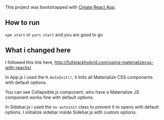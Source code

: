 This project was bootstrapped with [Create React App](https://github.com/facebook/create-react-app).

## How to run

`npm start` or `yarn start` and you are good to go

## What i changed here

I followed this link here, http://fullstackhybrid.com/using-materializecss-with-reactjs/

In App.js i used the `M.AutoInit()`, it Inits all Materialize CSS components with default options.

You can see Collapsible.js component, who have a Materialize JS component works fine with default options.

In Sidebar.js i used the `no-autoinit` class to prevent it to opens with default options.
I initialize sidebar inside Sidebar.js with custom options.